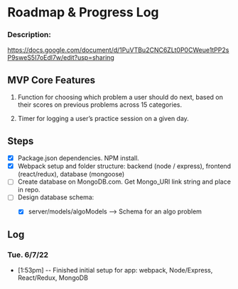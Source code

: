 # Roadmap & Progress Log

### Description:
https://docs.google.com/document/d/1PuVTBu2CNC6ZLt0P0CWeue1tPP2sP9sweS5I7oEdl7w/edit?usp=sharing
## MVP Core Features
1. Function for choosing which problem a user should do next, based on their scores on previous problems across 15 categories.

2. Timer for logging a user’s practice session on a given day.

## Steps
* [x] Package.json dependencies. NPM install.
* [x] Webpack setup and folder structure: backend (node / express), frontend (react/redux), database (mongoose)
* [ ] Create database on MongoDB.com. Get Mongo_URI link string and place in repo.
* [ ] Design database schema: 
    * [x] server/models/algoModels --> Schema for an algo problem


## Log
### Tue. 6/7/22 
* [1:53pm] -- Finished initial setup for app: webpack, Node/Express, React/Redux, MongoDB